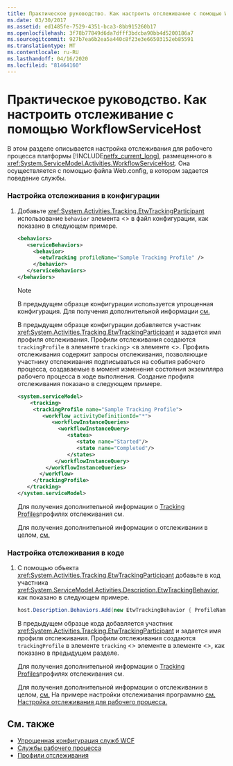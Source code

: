 ```yaml
---
title: Практическое руководство. Как настроить отслеживание с помощью WorkflowServiceHost
ms.date: 03/30/2017
ms.assetid: ed1485fe-7529-4351-bca3-8bb915260b17
ms.openlocfilehash: 3f78b77849d6da7dfff3bdcba90bb4d5200186a7
ms.sourcegitcommit: 927b7ea6b2ea5a440c8f23e3e66503152eb85591
ms.translationtype: MT
ms.contentlocale: ru-RU
ms.lasthandoff: 04/16/2020
ms.locfileid: "81464160"
---
```

# <a name="how-to-configure-tracking-with-workflowservicehost"></a>Практическое руководство. Как настроить отслеживание с помощью WorkflowServiceHost
В этом разделе описывается настройка отслеживания для рабочего процесса платформы [!INCLUDE[netfx_current_long](../../../../includes/netfx-current-long-md.md)], размещенного в <xref:System.ServiceModel.Activities.WorkflowServiceHost>. Она осуществляется с помощью файла Web.config, в котором задается поведение службы.  
  
### <a name="configure-tracking-in-configuration"></a>Настройка отслеживания в конфигурации  
  
1. Добавьте <xref:System.Activities.Tracking.EtwTrackingParticipant> использование `behavior` элемента <> в файл конфигурации, как показано в следующем примере.  
  
    ```xml  
    <behaviors>  
       <serviceBehaviors>  
         <behavior>  
           <etwTracking profileName="Sample Tracking Profile" />  
         </behavior>
       </serviceBehaviors>  
    </behaviors>  
    ```  
  
    > [!NOTE]
    > В предыдущем образце конфигурации используется упрощенная конфигурация. Для получения дополнительной информации [см.](../../../../docs/framework/wcf/simplified-configuration.md)  
  
     В предыдущем образце конфигурации добавляется участник <xref:System.Activities.Tracking.EtwTrackingParticipant> и задается имя профиля отслеживания. Профили отслеживания создаются `trackingProfile` в элементе `tracking`> <в элементе <>. Профиль отслеживания содержит запросы отслеживания, позволяющие участнику отслеживания подписываться на события рабочего процесса, создаваемые в момент изменения состояния экземпляра рабочего процесса в ходе выполнения. Создание профиля отслеживания показано в следующем примере.  
  
    ```xml  
    <system.serviceModel>  
        <tracking>
         <trackingProfile name="Sample Tracking Profile">  
            <workflow activityDefinitionId="*">  
               <workflowInstanceQueries>  
                 <workflowInstanceQuery>  
                    <states>  
                       <state name="Started"/>  
                       <state name="Completed"/>  
                    </states>  
                </workflowInstanceQuery>  
             </workflowInstanceQueries>  
           </workflow>  
         </trackingProfile>
       </tracking>  
    </system.serviceModel>  
    ```  
  
     Для получения дополнительной информации о [Tracking Profiles](../../../../docs/framework/windows-workflow-foundation/tracking-profiles.md)профилях отслеживания см.  
  
     Для получения дополнительной информации о отслеживании в целом, [см.](../../../../docs/framework/windows-workflow-foundation/workflow-tracking-and-tracing.md)  
  
### <a name="configure-tracking-in-code"></a>Настройка отслеживания в коде  
  
1. С помощью объекта <xref:System.Activities.Tracking.EtwTrackingParticipant> добавьте в код участника <xref:System.ServiceModel.Activities.Description.EtwTrackingBehavior>, как показано в следующем примере.  
  
    ```csharp  
    host.Description.Behaviors.Add(new EtwTrackingBehavior { ProfileName = "Sample Tracking Profile" });  
    ```  
  
     В предыдущем образце кода добавляется участник <xref:System.Activities.Tracking.EtwTrackingParticipant> и задается имя профиля отслеживания. Профили отслеживания создаются `trackingProfile` в элементе `tracking` <> элементе в элементе <>, как показано в предыдущем разделе.  
  
     Для получения дополнительной информации о [Tracking Profiles](../../../../docs/framework/windows-workflow-foundation/tracking-profiles.md)профилях отслеживания см.  
  
     Для получения дополнительной информации о отслеживании в целом, [см.](../../../../docs/framework/windows-workflow-foundation/workflow-tracking-and-tracing.md) На примере настройки отслеживания программно [см. Настройка отслеживания для рабочего процесса.](../../../../docs/framework/windows-workflow-foundation/configuring-tracking-for-a-workflow.md)  
  
## <a name="see-also"></a>См. также

- [Упрощенная конфигурация служб WCF](../../../../docs/framework/wcf/samples/simplified-configuration-for-wcf-services.md)
- [Службы рабочего процесса](../../../../docs/framework/wcf/feature-details/workflow-services.md)
- [Профили отслеживания](../../../../docs/framework/windows-workflow-foundation/tracking-profiles.md)
